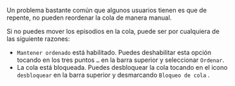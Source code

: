 Un problema bastante común que algunos usuarios tienen es que de repente, no
pueden reordenar la cola de manera manual.

Si no puedes mover los episodios en la cola, puede ser por cualquiera de las
siguiente razones:

- `Mantener ordenado` está habilitado. Puedes deshabilitar esta opción tocando en
los tres puntos `…` en la barra superior y seleccionar `Ordenar`.
- La cola está bloqueada. Puedes desbloquear la cola tocando en el icono
`desbloquear` en la barra superior y desmarcando `Bloqueo de cola` .
